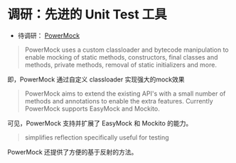 # 调研：先进的 Unit Test 工具
 * 待调研： [PowerMock](https://github.com/powermock/powermock)  
  > PowerMock uses a custom classloader and bytecode manipulation to enable mocking of static methods, constructors, final classes and methods, private methods, removal of static initializers and more.
  
  即，PowerMock 通过自定义 classloader 实现强大的mock效果
  > PowerMock aims to extend the existing API's with a small number of methods and annotations to enable the extra features. Currently PowerMock supports EasyMock and Mockito.
  
  可见，PowerMock 支持并扩展了 EasyMock 和 Mockito 的能力。
  
  > simplifies reflection specifically useful for testing
  
  PowerMock 还提供了方便的基于反射的方法。

